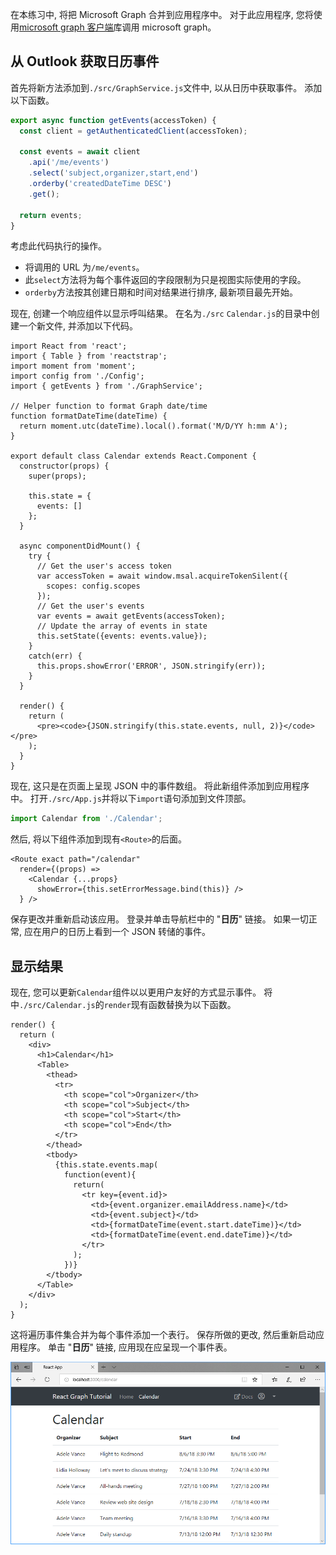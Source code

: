 <!-- markdownlint-disable MD002 MD041 -->

在本练习中, 将把 Microsoft Graph 合并到应用程序中。 对于此应用程序, 您将使用[microsoft graph 客户端](https://github.com/microsoftgraph/msgraph-sdk-javascript)库调用 microsoft graph。

## <a name="get-calendar-events-from-outlook"></a>从 Outlook 获取日历事件

首先将新方法添加到`./src/GraphService.js`文件中, 以从日历中获取事件。 添加以下函数。

```js
export async function getEvents(accessToken) {
  const client = getAuthenticatedClient(accessToken);

  const events = await client
    .api('/me/events')
    .select('subject,organizer,start,end')
    .orderby('createdDateTime DESC')
    .get();

  return events;
}
```

考虑此代码执行的操作。

- 将调用的 URL 为`/me/events`。
- 此`select`方法将为每个事件返回的字段限制为只是视图实际使用的字段。
- `orderby`方法按其创建日期和时间对结果进行排序, 最新项目最先开始。

现在, 创建一个响应组件以显示呼叫结果。 在名为`./src` `Calendar.js`的目录中创建一个新文件, 并添加以下代码。

```JSX
import React from 'react';
import { Table } from 'reactstrap';
import moment from 'moment';
import config from './Config';
import { getEvents } from './GraphService';

// Helper function to format Graph date/time
function formatDateTime(dateTime) {
  return moment.utc(dateTime).local().format('M/D/YY h:mm A');
}

export default class Calendar extends React.Component {
  constructor(props) {
    super(props);

    this.state = {
      events: []
    };
  }

  async componentDidMount() {
    try {
      // Get the user's access token
      var accessToken = await window.msal.acquireTokenSilent({
        scopes: config.scopes
      });
      // Get the user's events
      var events = await getEvents(accessToken);
      // Update the array of events in state
      this.setState({events: events.value});
    }
    catch(err) {
      this.props.showError('ERROR', JSON.stringify(err));
    }
  }

  render() {
    return (
      <pre><code>{JSON.stringify(this.state.events, null, 2)}</code></pre>
    );
  }
}
```

现在, 这只是在页面上呈现 JSON 中的事件数组。 将此新组件添加到应用程序中。 打开`./src/App.js`并将以下`import`语句添加到文件顶部。

```js
import Calendar from './Calendar';
```

然后, 将以下组件添加到现有`<Route>`的后面。

```JSX
<Route exact path="/calendar"
  render={(props) =>
    <Calendar {...props}
      showError={this.setErrorMessage.bind(this)} />
  } />
```

保存更改并重新启动该应用。 登录并单击导航栏中的 "**日历**" 链接。 如果一切正常, 应在用户的日历上看到一个 JSON 转储的事件。

## <a name="display-the-results"></a>显示结果

现在, 您可以更新`Calendar`组件以以更用户友好的方式显示事件。 将中`./src/Calendar.js`的`render`现有函数替换为以下函数。

```JSX
render() {
  return (
    <div>
      <h1>Calendar</h1>
      <Table>
        <thead>
          <tr>
            <th scope="col">Organizer</th>
            <th scope="col">Subject</th>
            <th scope="col">Start</th>
            <th scope="col">End</th>
          </tr>
        </thead>
        <tbody>
          {this.state.events.map(
            function(event){
              return(
                <tr key={event.id}>
                  <td>{event.organizer.emailAddress.name}</td>
                  <td>{event.subject}</td>
                  <td>{formatDateTime(event.start.dateTime)}</td>
                  <td>{formatDateTime(event.end.dateTime)}</td>
                </tr>
              );
            })}
        </tbody>
      </Table>
    </div>
  );
}
```

这将遍历事件集合并为每个事件添加一个表行。 保存所做的更改, 然后重新启动应用程序。 单击 "**日历**" 链接, 应用现在应呈现一个事件表。

![事件表的屏幕截图](./images/add-msgraph-01.png)
